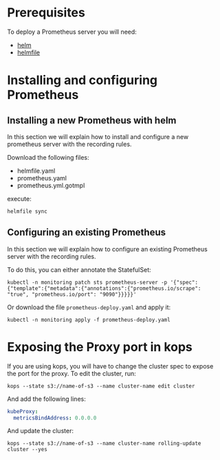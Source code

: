 # Prerequisites
To deploy a Prometheus server you will need:
* [helm](https://helm.sh/docs/intro/install/)  
* [helmfile](https://github.com/roboll/helmfile)

# Installing and configuring Prometheus
## Installing a new Prometheus with helm
In this section we will explain how to install and configure a new prometheus server with the recording rules.  

Download the following files: 
- helmfile.yaml
- prometheus.yaml
- prometheus.yml.gotmpl

execute: 

```
helmfile sync
```

## Configuring an existing Prometheus
In this section we will explain how to configure an existing Prometheus server with the recording rules.

To do this, you can either annotate the StatefulSet:

```
kubectl -n monitoring patch sts prometheus-server -p '{"spec":{"template":{"metadata":{"annotations":{"prometheus.io/scrape": "true", "prometheus.io/port": "9090"}}}}}'
```

Or download the file `prometheus-deploy.yaml` and apply it:

```
kubectl -n monitoring apply -f prometheus-deploy.yaml
```

# Exposing the Proxy port in kops
If you are using kops, you will have to change the cluster spec to expose the port for the proxy. To edit the cluster, run:

```
kops --state s3://name-of-s3 --name cluster-name edit cluster
```

And add the following lines:

```yaml
kubeProxy:
  metricsBindAddress: 0.0.0.0
```

And update the cluster:

```
kops --state s3://name-of-s3 --name cluster-name rolling-update cluster --yes
```
